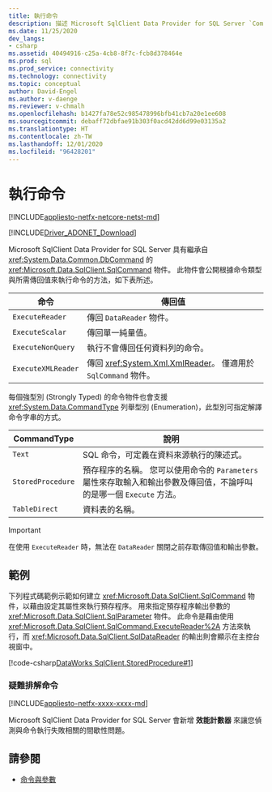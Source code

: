 ```yaml
---
title: 執行命令
description: 描述 Microsoft SqlClient Data Provider for SQL Server `Command` 物件，以及如何加以使用來針對資料來源執行查詢與命令。
ms.date: 11/25/2020
dev_langs:
- csharp
ms.assetid: 40494916-c25a-4cb8-8f7c-fcb8d378464e
ms.prod: sql
ms.prod_service: connectivity
ms.technology: connectivity
ms.topic: conceptual
author: David-Engel
ms.author: v-daenge
ms.reviewer: v-chmalh
ms.openlocfilehash: b1427fa78e52c985478996bfb41cb7a20e1ee608
ms.sourcegitcommit: debaff72dbfae91b303f0acd42dd6d99e03135a2
ms.translationtype: HT
ms.contentlocale: zh-TW
ms.lasthandoff: 12/01/2020
ms.locfileid: "96428201"
---
```

# <a name="executing-a-command"></a>執行命令

[!INCLUDE[appliesto-netfx-netcore-netst-md](../../includes/appliesto-netfx-netcore-netst-md.md)]

[!INCLUDE[Driver_ADONET_Download](../../includes/driver_adonet_download.md)]

Microsoft SqlClient Data Provider for SQL Server 具有繼承自 <xref:System.Data.Common.DbCommand> 的 <xref:Microsoft.Data.SqlClient.SqlCommand> 物件。 此物件會公開根據命令類型與所需傳回值來執行命令的方法，如下表所述。

|命令|傳回值|  
|-------------|------------------|  
|`ExecuteReader`|傳回 `DataReader` 物件。|  
|`ExecuteScalar`|傳回單一純量值。|  
|`ExecuteNonQuery`|執行不會傳回任何資料列的命令。|  
|`ExecuteXMLReader`|傳回 <xref:System.Xml.XmlReader>。 僅適用於 `SqlCommand` 物件。|

 每個強型別 (Strongly Typed) 的命令物件也會支援 <xref:System.Data.CommandType> 列舉型別 (Enumeration)，此型別可指定解譯命令字串的方式。

|CommandType|說明|
|-----------------|-----------------|  
|`Text`|SQL 命令，可定義在資料來源執行的陳述式。|  
|`StoredProcedure`|預存程序的名稱。 您可以使用命令的 `Parameters` 屬性來存取輸入和輸出參數及傳回值，不論呼叫的是哪一個 `Execute` 方法。|  
|`TableDirect`|資料表的名稱。|

> [!IMPORTANT]
> 在使用 `ExecuteReader` 時，無法在 `DataReader` 關閉之前存取傳回值和輸出參數。

## <a name="example"></a>範例

下列程式碼範例示範如何建立 <xref:Microsoft.Data.SqlClient.SqlCommand> 物件，以藉由設定其屬性來執行預存程序。 用來指定預存程序輸出參數的 <xref:Microsoft.Data.SqlClient.SqlParameter> 物件。 此命令是藉由使用 <xref:Microsoft.Data.SqlClient.SqlCommand.ExecuteReader%2A> 方法來執行，而 <xref:Microsoft.Data.SqlClient.SqlDataReader> 的輸出則會顯示在主控台視窗中。

[!code-csharp[DataWorks SqlClient.StoredProcedure#1](~/../sqlclient/doc/samples/SqlCommand_StoredProcedure.cs#1)]

### <a name="troubleshooting-commands"></a>疑難排解命令

[!INCLUDE[appliesto-netfx-xxxx-xxxx-md](../../includes/appliesto-netfx-xxxx-xxxx-md.md)]

Microsoft SqlClient Data Provider for SQL Server 會新增 **效能計數器** 來讓您偵測與命令執行失敗相關的間歇性問題。

## <a name="see-also"></a>請參閱

- [命令與參數](commands-parameters.md)
